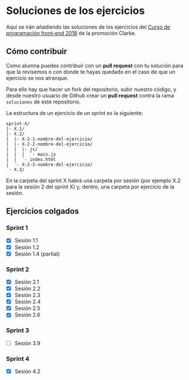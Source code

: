 # Soluciones de los ejercicios

Aquí se irán añadiendo las soluciones de los ejercicios del [Curso de programación front-end 2018](https://adalab.gitbooks.io/curso-programacion-front-end-2018/content/) de la promoción Clarke.

## Cómo contribuir
Como alumna puedes contribuir con un **pull request** con tu solución para que la revisemos o con donde te hayas quedado en el caso de que un ejercicio se nos atranque.

Para ello hay que hacer un fork del repositorio, subir nuestro código, y desde nuestro usuario de Github crear un **pull request** contra la rama `soluciones` de este repositorio.

La estructura de un ejercicio de un sprint es la siguiente:
```
sprint-X/
|- X.1/
|- X.2/
|  |- X-2-1-nombre-del-ejercicio/
|  |- X-2-2-nombre-del-ejercicio/
|  |  |- js/
|  |  |  `- main.js
|  |  `- indes.html
|  `- X-2-3-nombre-del-ejercicio/
`- X.3/
```
En la carpeta del sprint X habrá una carpeta por sesión (por ejemplo X.2 para la sesión 2 del sprint X) y, dentro, una carpeta por ejercicio de la sesión.

## Ejercicios colgados
### Sprint 1
- [x] Sesión 1.1
- [x] Sesión 1.2
- [x] Sesión 1.4 (partial)

### Sprint 2
- [x] Sesión 2.1
- [x] Sesión 2.2
- [x] Sesión 2.3
- [x] Sesión 2.4
- [x] Sesión 2.5
- [x] Sesión 2.6

### Sprint 3
- [ ] Sesión 3.9

### Sprint 4
- [X] Sesión 4.2
